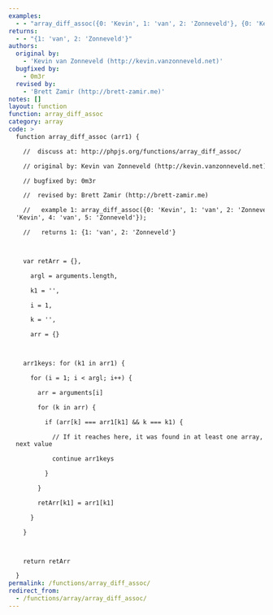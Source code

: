 ```yaml
---
examples:
  - - "array_diff_assoc({0: 'Kevin', 1: 'van', 2: 'Zonneveld'}, {0: 'Kevin', 4: 'van', 5: 'Zonneveld'});"
returns:
  - - "{1: 'van', 2: 'Zonneveld'}"
authors:
  original by:
    - 'Kevin van Zonneveld (http://kevin.vanzonneveld.net)'
  bugfixed by:
    - 0m3r
  revised by:
    - 'Brett Zamir (http://brett-zamir.me)'
notes: []
layout: function
function: array_diff_assoc
category: array
code: >
  function array_diff_assoc (arr1) {

    //  discuss at: http://phpjs.org/functions/array_diff_assoc/

    // original by: Kevin van Zonneveld (http://kevin.vanzonneveld.net)

    // bugfixed by: 0m3r

    //  revised by: Brett Zamir (http://brett-zamir.me)

    //   example 1: array_diff_assoc({0: 'Kevin', 1: 'van', 2: 'Zonneveld'}, {0:
  'Kevin', 4: 'van', 5: 'Zonneveld'});

    //   returns 1: {1: 'van', 2: 'Zonneveld'}



    var retArr = {},

      argl = arguments.length,

      k1 = '',

      i = 1,

      k = '',

      arr = {}



    arr1keys: for (k1 in arr1) {

      for (i = 1; i < argl; i++) {

        arr = arguments[i]

        for (k in arr) {

          if (arr[k] === arr1[k1] && k === k1) {

            // If it reaches here, it was found in at least one array, so try
  next value

            continue arr1keys

          }

        }

        retArr[k1] = arr1[k1]

      }

    }



    return retArr

  }
permalink: /functions/array_diff_assoc/
redirect_from:
  - /functions/array/array_diff_assoc/
---
```


<!-- WARNING! This file is auto generated by `npm run web:inject`, do not edit by hand -->
